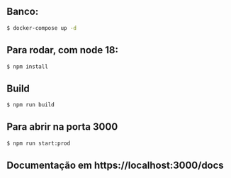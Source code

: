 ## Banco:


```bash
$ docker-compose up -d
```


## Para rodar, com node 18:


```bash
$ npm install
```


## Build

```bash
$ npm run build
```



## Para abrir na porta 3000

```bash
$ npm run start:prod
```

## Documentação em https://localhost:3000/docs
